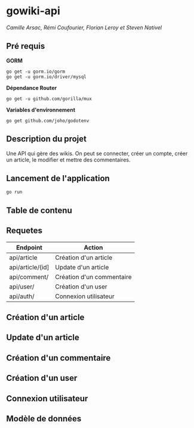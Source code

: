 # gowiki-api

*Camille Arsac, Rémi Coufourier, Florian Leroy et Steven Nativel*

## Pré requis

**GORM**
```
go get -u gorm.io/gorm  
go get -u gorm.io/driver/mysql
```

**Dépendance Router**
```
go get -u github.com/gorilla/mux
```

**Variables d'environnement**
```
go get github.com/joho/godotenv
```

## Description du projet

Une API qui gère des wikis. On peut se connecter, créer un compte, créer un article, le modifier et mettre des commentaires.

## Lancement de l'application 
```
go run
```

## Table de contenu

## Requetes

| Endpoint |   Action  |
|--|--|
| api/article  | Création d'un article |
| api/article/{id] | Update d'un article  |
| api/comment/ | Création d'un commentaire |
| api/user/ | Création d'un user |
| api/auth/ | Connexion utilisateur |


## Création d'un article

## Update d'un article

## Création d'un commentaire

## Création d'un user

## Connexion utilisateur

## Modèle de données



